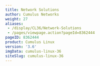 ```yaml
---
title: Network Solutions
author: Cumulus Networks
weight: 27
aliases:
 - /display/CL36/Network-Solutions
 - /pages/viewpage.action?pageId=8362444
pageID: 8362444
product: Cumulus Linux
version: '3.6'
imgData: cumulus-linux-36
siteSlug: cumulus-linux-36
---
```

<article id="html-search-results" class="ht-content" style="display: none;">

</article>

<footer id="ht-footer">

</footer>
